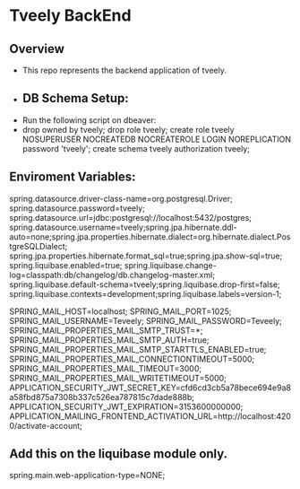 # Tveely BackEnd
## Overview
- This repo represents the backend application of tveely.
- ## DB Schema Setup:
- Run the following script on dbeaver:
- drop owned by tveely;
  drop role tveely;
  create role tveely NOSUPERUSER NOCREATEDB NOCREATEROLE LOGIN NOREPLICATION password 'tveely';
  create schema tveely authorization tveely;
## Enviroment Variables:
spring.datasource.driver-class-name=org.postgresql.Driver;
spring.datasource.password=tveely;
spring.datasource.url=jdbc:postgresql://localhost:5432/postgres;
spring.datasource.username=tveely;spring.jpa.hibernate.ddl-auto=none;spring.jpa.properties.hibernate.dialect=org.hibernate.dialect.PostgreSQLDialect;
spring.jpa.properties.hibernate.format_sql=true;spring.jpa.show-sql=true;
spring.liquibase.enabled=true;
spring.liquibase.change-log=classpath:db/changelog/db.changelog-master.xml;
spring.liquibase.default-schema=tveely;spring.liquibase.drop-first=false;
spring.liquibase.contexts=development;spring.liquibase.labels=version-1;

SPRING_MAIL_HOST=localhost; SPRING_MAIL_PORT=1025;
SPRING_MAIL_USERNAME=Teveely;
SPRING_MAIL_PASSWORD=Teveely;
SPRING_MAIL_PROPERTIES_MAIL_SMTP_TRUST=*;
SPRING_MAIL_PROPERTIES_MAIL_SMTP_AUTH=true;
SPRING_MAIL_PROPERTIES_MAIL_SMTP_STARTTLS_ENABLED=true;
SPRING_MAIL_PROPERTIES_MAIL_CONNECTIONTIMEOUT=5000;
SPRING_MAIL_PROPERTIES_MAIL_TIMEOUT=3000;
SPRING_MAIL_PROPERTIES_MAIL_WRITETIMEOUT=5000;
APPLICATION_SECURITY_JWT_SECRET_KEY=cfd6cd3cb5a78bece694e9a8a58fbd875a7308b337c526ea787815c7dade888b;
APPLICATION_SECURITY_JWT_EXPIRATION=3153600000000;
APPLICATION_MAILING_FRONTEND_ACTIVATION_URL=http://localhost:4200/activate-account;
## Add this on the liquibase module only.
spring.main.web-application-type=NONE;